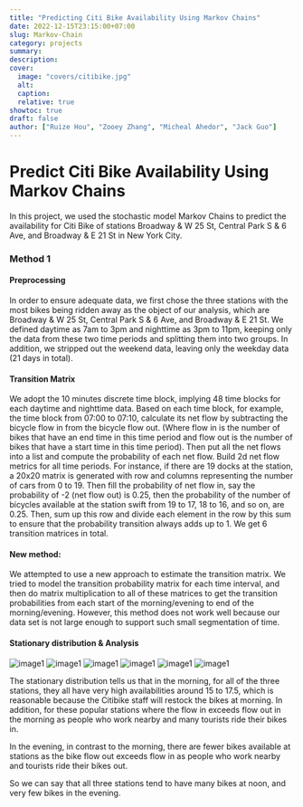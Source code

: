 ```yaml
---
title: "Predicting Citi Bike Availability Using Markov Chains"
date: 2022-12-15T23:15:00+07:00
slug: Markov-Chain
category: projects
summary:
description:
cover:
  image: "covers/citibike.jpg"
  alt:
  caption:
  relative: true
showtoc: true
draft: false
author: ["Ruize Hou", "Zooey Zhang", "Micheal Ahedor", "Jack Guo"]
---
```


# Predict Citi Bike Availability Using Markov Chains

In this project, we used the stochastic model Markov Chains to predict the availability for Citi Bike of stations Broadway & W 25 St, Central Park S & 6 Ave, and Broadway & E 21 St in New York City.

### Method 1
#### Preprocessing 
In order to ensure adequate data, we first chose the three stations with the most bikes being ridden away as the object of our analysis, which are Broadway & W 25 St, Central Park S & 6 Ave, and Broadway & E 21 St. We defined daytime as 7am to 3pm and nighttime as 3pm to 11pm, keeping only the data from these two time periods and splitting them into two groups. In addition, we stripped out the weekend data, leaving only the weekday data (21 days in total).

#### Transition Matrix

We adopt the 10 minutes discrete time block, implying 48 time blocks for each daytime and nighttime data. Based on each time block, for example, the time block from 07:00 to 07:10, calculate its net flow by subtracting the bicycle flow in from the bicycle flow out. (Where flow in is the number of bikes that have an end time in this time period and flow out is the number of bikes that have a start time in this time period). Then put all the net flows into a list and compute the probability of each net flow. Build 2d net flow metrics for all time periods. For instance, if there are 19 docks at the station, a 20x20  matrix is generated with row and columns representing the number of cars from 0 to 19. Then fill the probability of net flow in, say the probability of -2 (net flow out) is 0.25, then the probability of the number of bicycles available at the station swift from 19 to 17, 18 to 16, and so on, are 0.25. Then, sum up this row and divide each element in the row by this sum to ensure that the probability transition always adds up to 1.  We get 6 transition matrices in total.
#### New method:
We attempted to use a new approach to estimate the transition matrix. We tried to model the transition probability matrix for each time interval, and then do matrix multiplication to all of these matrices to get the transition probabilities from each start of the morning/evening to end of the morning/evening. However, this method does not work well because our data set is not large enough to support such small segmentation of time.

#### Stationary distribution & Analysis
![image1](/images/CitiBike/SD_CP_M.png)
![image1](/images/CitiBike/SD_CP_E.png)
![image1](/images/CitiBike/SD_BW_M.png)
![image1](/images/CitiBike/SD_BW_E.png)
![image1](/images/CitiBike/SD_BE_M.png)
![image1](/images/CitiBike/SD_BE_E.png)

The stationary distribution tells us that in the morning, for all of the three stations, they all have very high availabilities around 15 to 17.5, which is reasonable because the Citibike staff will restock the bikes at morning. In addition, for these popular stations where the flow in exceeds flow out in the morning as people who work nearby and many tourists ride their bikes in. 

In the evening, in contrast to the morning, there are fewer bikes available at stations as the bike flow out exceeds flow in as people who work nearby and tourists ride their bikes out.

So we can say that all three stations tend to have many bikes at noon, and very few bikes in the evening.
